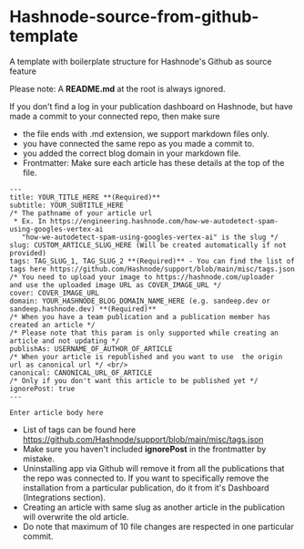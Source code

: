 # Hashnode-source-from-github-template
A template with boilerplate structure for Hashnode's Github as source feature

Please note: A **README.md** at the root is always ignored.

If you don't find a log in your publication dashboard on Hashnode, but have made a commit to your connected repo, then make sure

*   the file ends with .md extension, we support markdown files only.
*   you have connected the same repo as you made a commit to.
*   you added the correct blog domain in your markdown file.
*   Frontmatter: Make sure each article has these details at the top of the file.
    
```
---
title: YOUR_TITLE_HERE **(Required)**
subtitle: YOUR_SUBTITLE_HERE
/* The pathname of your article url 
 * Ex. In https://engineering.hashnode.com/how-we-autodetect-spam-using-googles-vertex-ai 
   "how-we-autodetect-spam-using-googles-vertex-ai" is the slug */ 
slug: CUSTOM_ARTICLE_SLUG_HERE (Will be created automatically if not provided)
tags: TAG_SLUG_1, TAG_SLUG_2 **(Required)** - You can find the list of tags here https://github.com/Hashnode/support/blob/main/misc/tags.json
/* You need to upload your image to https://hashnode.com/uploader 
and use the uploaded image URL as COVER_IMAGE_URL */ 
cover: COVER_IMAGE_URL
domain: YOUR_HASHNODE_BLOG_DOMAIN_NAME_HERE (e.g. sandeep.dev or sandeep.hashnode.dev) **(Required)** 
/* When you have a team publication and a publication member has created an article */ 
/* Please note that this param is only supported while creating an article and not updating */ 
publishAs: USERNAME_OF_AUTHOR_OF_ARTICLE 
/* When your article is republished and you want to use  the origin url as canonical url */ <br/>
canonical: CANONICAL_URL_OF_ARTICLE 
/* Only if you don't want this article to be published yet */ 
ignorePost: true
---

Enter article body here
```        
*   List of tags can be found here https://github.com/Hashnode/support/blob/main/misc/tags.json
*   Make sure you haven't included **ignorePost** in the frontmatter by mistake.
*   Uninstalling app via Github will remove it from all the publications that the repo was connected to. If you want to specifically remove the installation from a particular publication, do it from it's Dashboard (Integrations section).
*   Creating an article with same slug as another article in the publication will overwrite the old article.
*   Do note that maximum of 10 file changes are respected in one particular commit.



